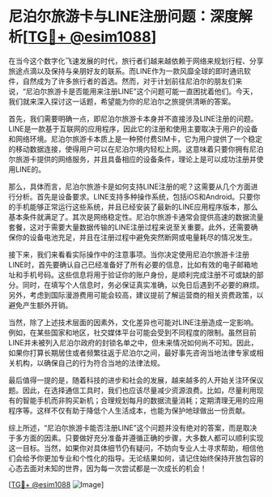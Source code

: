 # 尼泊尔旅游卡与LINE注册问题：深度解析[[TG💪+ @esim1088](https://t.me/s/esim1088)]

在当今这个数字化飞速发展的时代，旅行者们越来越依赖于网络来规划行程、分享旅途点滴以及保持与亲朋好友的联系。而LINE作为一款风靡全球的即时通讯软件，自然成为了许多旅行者的首选。然而，对于计划前往尼泊尔的朋友们来说，“尼泊尔旅游卡是否能用来注册LINE”这个问题可能一直困扰着他们。今天，我们就来深入探讨这一话题，希望能为你的尼泊尔之旅提供清晰的答案。

首先，我们需要明确一点，即尼泊尔旅游卡本身并不直接涉及LINE注册的问题。LINE是一款基于互联网的应用程序，因此它的注册和使用主要取决于用户的设备和网络环境。尼泊尔旅游卡本质上是一种预付费SIM卡，它为用户提供了一个稳定的移动数据连接，使得用户可以在尼泊尔境内轻松上网。这意味着只要你拥有尼泊尔旅游卡提供的网络服务，并且具备相应的设备条件，理论上是可以成功注册并使用LINE的。

那么，具体而言，尼泊尔旅游卡是如何支持LINE注册的呢？这需要从几个方面进行分析。首先是设备要求。LINE支持多种操作系统，包括iOS和Android。只要你的手机能够正常运行这些系统，并且已经安装了最新的LINE应用程序版本，那么基本条件就满足了。其次是网络稳定性。尼泊尔旅游卡通常会提供高速的数据流量套餐，这对于需要大量数据传输的LINE注册过程来说至关重要。此外，还需要确保你的设备电池充足，并且在注册过程中避免突然断网或电量耗尽的情况发生。

接下来，我们来看看实际操作中的注意事项。当你决定使用尼泊尔旅游卡注册LINE时，首先要确认自己已经准备好了所有必要的信息，比如有效的电子邮箱地址和手机号码。这些信息将用于验证你的账户身份，是顺利完成注册不可或缺的部分。同时，在填写个人信息时，务必保证真实准确，以免日后遇到不必要的麻烦。另外，考虑到国际漫游费用可能会较高，建议提前了解运营商的相关资费政策，以避免产生额外开销。

当然，除了上述技术层面的因素外，文化差异也可能对LINE注册造成一定影响。例如，在某些国家和地区，社交媒体平台可能会受到不同程度的限制。虽然目前LINE并未被列入尼泊尔政府的封锁名单之中，但未来情况如何尚不可知。因此，如果你打算长期居住或者频繁往返于尼泊尔之间，最好事先咨询当地法律专家或相关机构，以确保自己的行为符合当地的法律法规。

最后值得一提的是，随着科技的进步和社会的发展，越来越多的人开始关注环保议题。因此，在选择通信工具时，我们也应该尽量减少资源浪费。比如，尽量利用现有的智能手机而非购买新机；合理规划每月的数据流量消耗；定期清理无用的应用程序等。这样不仅有助于降低个人生活成本，也能为保护地球做出一份贡献。

综上所述，“尼泊尔旅游卡能否注册LINE”这个问题并没有绝对的答案，而是取决于多方面的因素。只要做好充分准备并遵循正确的步骤，大多数人都可以顺利实现这一目标。当然，如果你对具体细节仍有疑问，不妨向专业人士寻求帮助，相信他们会给予你更加专业和个性化的指导。无论结果如何，请记住始终保持开放包容的心态去面对未知的世界，因为每一次尝试都是一次成长的机会！

[[TG💪+ @esim1088](https://t.me/s/esim1088) ![Image](https://i.postimg.cc/4NQfJmqS/Snipaste-2025-05-13-00-14-12.png)]
